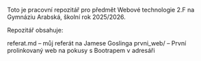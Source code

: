 Toto je pracovní repozitář pro předmět Webové technologie 2.F na Gymnáziu Arabská, školní rok 2025/2026.

Repozitář obsahuje:

referat.md – můj referát na Jamese Goslinga
prvni_web/ – První prolinkovaný web na pokusy s Bootrapem v adresáři
